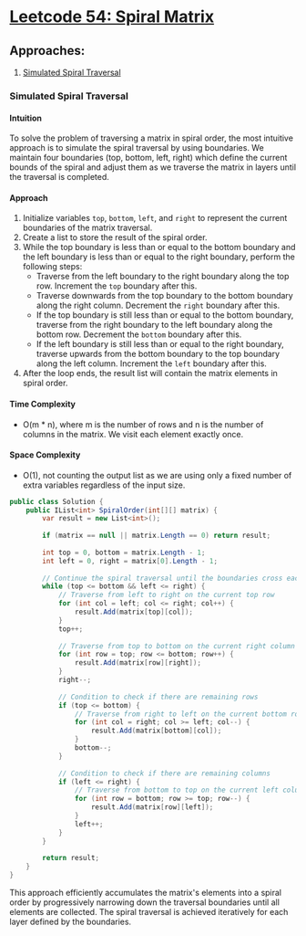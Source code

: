 # [Leetcode 54: Spiral Matrix](https://leetcode.com/problems/spiral-matrix/)

## Approaches:
1. [Simulated Spiral Traversal](#simulated-spiral-traversal)

### Simulated Spiral Traversal

#### Intuition
To solve the problem of traversing a matrix in spiral order, the most intuitive approach is to simulate the spiral traversal by using boundaries. We maintain four boundaries (top, bottom, left, right) which define the current bounds of the spiral and adjust them as we traverse the matrix in layers until the traversal is completed.

#### Approach
1. Initialize variables `top`, `bottom`, `left`, and `right` to represent the current boundaries of the matrix traversal.
2. Create a list to store the result of the spiral order.
3. While the top boundary is less than or equal to the bottom boundary and the left boundary is less than or equal to the right boundary, perform the following steps:
   - Traverse from the left boundary to the right boundary along the top row. Increment the `top` boundary after this.
   - Traverse downwards from the top boundary to the bottom boundary along the right column. Decrement the `right` boundary after this.
   - If the top boundary is still less than or equal to the bottom boundary, traverse from the right boundary to the left boundary along the bottom row. Decrement the `bottom` boundary after this.
   - If the left boundary is still less than or equal to the right boundary, traverse upwards from the bottom boundary to the top boundary along the left column. Increment the `left` boundary after this.
4. After the loop ends, the result list will contain the matrix elements in spiral order.

#### Time Complexity
- O(m * n), where m is the number of rows and n is the number of columns in the matrix. We visit each element exactly once.

#### Space Complexity
- O(1), not counting the output list as we are using only a fixed number of extra variables regardless of the input size.

```csharp
public class Solution {
    public IList<int> SpiralOrder(int[][] matrix) {
        var result = new List<int>();
        
        if (matrix == null || matrix.Length == 0) return result;
        
        int top = 0, bottom = matrix.Length - 1;
        int left = 0, right = matrix[0].Length - 1;
        
        // Continue the spiral traversal until the boundaries cross each other
        while (top <= bottom && left <= right) {
            // Traverse from left to right on the current top row
            for (int col = left; col <= right; col++) {
                result.Add(matrix[top][col]);
            }
            top++;
            
            // Traverse from top to bottom on the current right column
            for (int row = top; row <= bottom; row++) {
                result.Add(matrix[row][right]);
            }
            right--;
            
            // Condition to check if there are remaining rows
            if (top <= bottom) {
                // Traverse from right to left on the current bottom row
                for (int col = right; col >= left; col--) {
                    result.Add(matrix[bottom][col]);
                }
                bottom--;
            }
            
            // Condition to check if there are remaining columns
            if (left <= right) {
                // Traverse from bottom to top on the current left column
                for (int row = bottom; row >= top; row--) {
                    result.Add(matrix[row][left]);
                }
                left++;
            }
        }
        
        return result;
    }
}
```

This approach efficiently accumulates the matrix's elements into a spiral order by progressively narrowing down the traversal boundaries until all elements are collected. The spiral traversal is achieved iteratively for each layer defined by the boundaries.


